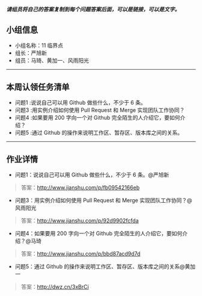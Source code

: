 
##### 请组员将自己的答案复制到每个问题答案后面，可以是链接，可以是文字。

## 小组信息
- 小组名称：11 临界点
- 组长：严旭新
- 组员：马琦、黄加一、风雨阳光

----
## 本周认领任务清单
- 问题1 :说说自己可以用 Github 做些什么，不少于 6 条。
- 问题3 :用实例介绍如何使用 Pull Request 和 Merge 实现团队工作协同？
- 问题4 :如果要用 200 字向一个对 Github 完全陌生的人介绍它，要如何介绍？
- 问题5 :通过 Github 的操作来说明工作区、暂存区、版本库之间的关系。

------
## 作业详情
- 问题1：说说自己可以用 Github 做些什么，不少于 6 条。@严旭新
> 答案：http://www.jianshu.com/p/fb09542166eb

- 问题3：用实例介绍如何使用 Pull Request 和 Merge 实现团队工作协同？@风雨阳光
> 答案：http://www.jianshu.com/p/92d9902fcfda

- 问题4：如果要用 200 字向一个对 Github 完全陌生的人介绍它，要如何介绍？@马琦
> 答案：http://www.jianshu.com/p/bbd87acd9d7d

- 问题5：通过 Github 的操作来说明工作区、暂存区、版本库之间的关系@黄加一
> 答案：http://dwz.cn/3xBrCi
